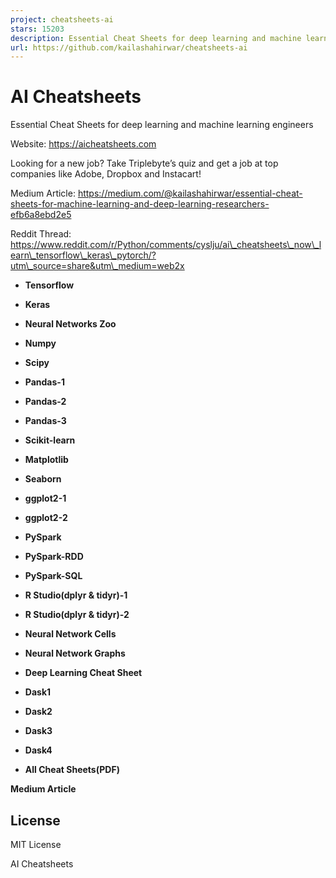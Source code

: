 ```yaml
---
project: cheatsheets-ai
stars: 15203
description: Essential Cheat Sheets for deep learning and machine learning researchers https://medium.com/@kailashahirwar/essential-cheat-sheets-for-machine-learning-and-deep-learning-researchers-efb6a8ebd2e5
url: https://github.com/kailashahirwar/cheatsheets-ai
---
```


AI Cheatsheets
==============

Essential Cheat Sheets for deep learning and machine learning engineers

Website: https://aicheatsheets.com

Looking for a new job? Take Triplebyte’s quiz and get a job at top companies like Adobe, Dropbox and Instacart!

Medium Article: https://medium.com/@kailashahirwar/essential-cheat-sheets-for-machine-learning-and-deep-learning-researchers-efb6a8ebd2e5

Reddit Thread: https://www.reddit.com/r/Python/comments/cyslju/ai\_cheatsheets\_now\_learn\_tensorflow\_keras\_pytorch/?utm\_source=share&utm\_medium=web2x

-   **Tensorflow**  
    
-   **Keras**  
    
-   **Neural Networks Zoo**  
    
-   **Numpy**  
    
-   **Scipy**  
    
-   **Pandas-1**  
    
-   **Pandas-2**  
    
-   **Pandas-3**  
    
-   **Scikit-learn**  
    
-   **Matplotlib**  
    
-   **Seaborn**  
    
-   **ggplot2-1**  
    
-   **ggplot2-2**  
    
-   **PySpark**  
    
-   **PySpark-RDD**  
    
-   **PySpark-SQL**  
    
-   **R Studio(dplyr & tidyr)-1**  
    
-   **R Studio(dplyr & tidyr)-2**  
    
-   **Neural Network Cells**  
    
-   **Neural Network Graphs**  
    
-   **Deep Learning Cheat Sheet**  
    
-   **Dask1**
-   **Dask2**
-   **Dask3**
-   **Dask4**
-   **All Cheat Sheets(PDF)**  
    

**Medium Article**

License
-------

MIT License

AI Cheatsheets
